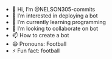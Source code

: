 - 👋 Hi, I’m @NELSON305-commits
- 👀 I’m interested in deploying a bot
- 🌱 I’m currently learning programming 
- 💞️ I’m looking to collaborate on bot
- 📫 How to create a bot
- 😄 Pronouns: Football 
- ⚡ Fun fact: football 

<!---
NELSON305-commits/NELSON305-commits is a ✨ special ✨ repository because its `README.md` (this file) appears on your GitHub profile.
You can click the Preview link to take a look at your changes.
--->
